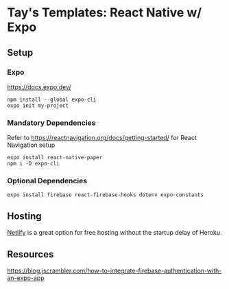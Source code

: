 # Tay's Templates: React Native w/ Expo

## Setup

### Expo

https://docs.expo.dev/

```
npm install --global expo-cli
expo init my-project
```

### Mandatory Dependencies

Refer to https://reactnavigation.org/docs/getting-started/ for React Navigation setup

```
expo install react-native-paper
npm i -D expo-cli
```

### Optional Dependencies

```
expo install firebase react-firebase-hooks dotenv expo-constants
```

## Hosting

[Netlify](https://www.netlify.com/) is a great option for free hosting without the startup delay of Heroku.

## Resources

https://blog.jscrambler.com/how-to-integrate-firebase-authentication-with-an-expo-app
